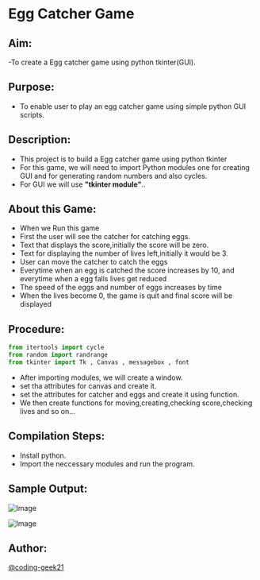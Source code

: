 # Egg Catcher Game

## Aim:

-To create a Egg catcher game using python tkinter(GUI).

## Purpose:

- To enable user to play an egg catcher game using simple python GUI scripts.

## Description:

- This project is to build a Egg catcher game using python tkinter
- For this game, we will need to import Python modules one for creating GUI and for generating random numbers and also cycles.
- For GUI we will use **"tkinter module"**..

## About this Game:

- When we Run this game
- First the user will see the catcher for catching eggs.
- Text that displays the score,initially the score will be zero.
- Text for displaying the number of lives left,initially it would be 3.
- User can move the catcher to catch the eggs
- Everytime when an egg is catched the score increases by 10, and everytime when a egg falls lives get reduced 
- The speed of the eggs and number of eggs increases by time
- When the lives become 0, the game is quit and final score will be displayed

## Procedure: 
```python
from itertools import cycle
from random import randrange
from tkinter import Tk , Canvas , messagebox , font
```
- After importing modules, we will create a window.
- set tha attributes for canvas and create it.
- set the attributes for catcher and eggs and create it using function.
- We then create functions for moving,creating,checking score,checking lives and so on...

## Compilation Steps:

- Install python.
- Import the neccessary modules and run the program.

## Sample Output:
![Image](https://github.com/coding-geek21/Awesome_Python_Scripts/blob/main/GUIScripts/Egg%20Catcher%20Game/Images/game_over.jpg)


![Image](https://github.com/coding-geek21/Awesome_Python_Scripts/blob/main/GUIScripts/Egg%20Catcher%20Game/Images/egg_catcher_game.jpg)

## Author:

[@coding-geek21](https://github.com/coding-geek21)
